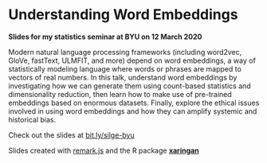 
# Understanding Word Embeddings

**Slides for my statistics seminar at BYU on 12 March 2020**

Modern natural language processing frameworks (including word2vec, GloVe, fastText, ULMFIT, and more) depend on word embeddings, a way of statistically modeling language where words or phrases are mapped to vectors of real numbers. In this talk, understand word embeddings by investigating how we can generate them using count-based statistics and dimensionality reduction, then learn how to make use of pre-trained embeddings based on enormous datasets. Finally, explore the ethical issues involved in using word embeddings and how they can amplify systemic and historical bias.

Check out the slides at [bit.ly/silge-byu](https://bit.ly/silge-byu)

Slides created with [remark.js](http://remarkjs.com/) and the R package [**xaringan**](https://github.com/yihui/xaringan)
